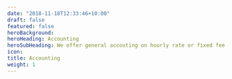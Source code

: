 ```yaml
---
date: "2018-11-18T12:33:46+10:00"
draft: false
featured: false
heroBackground: 
heroHeading: Accounting
heroSubHeading: We offer general accouting on hourly rate or fixed fee
icon: 
title: Accounting
weight: 1
---
```


